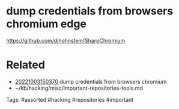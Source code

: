 # dump credentials from browsers chromium edge
https://github.com/djhohnstein/SharpChromium

# Related
- [20221003150370](/zet/20221003150370/README.md) dump credentials from browsers chromium
- ~/kb/hacking/misc/important-repositories-tools.md

Tags:
    #assorted #hacking #repositories #important
